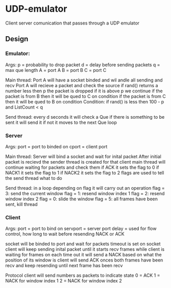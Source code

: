 # UDP-emulator

Client server comunication that passes through a UDP emulator

## Design

### Emulator:

Args:
p = probability to drop packet
d = delay before sending packets
q = max que length
A = port A
B = port B
C = port C

Main thread:
Port A will have a socket binded and wil andle all sending and recv
Port A will recieve a packet and check the source
if rand() returns a number less then p the packet is dropped
if it is above p we continue
if the packet is from B then it will be qued to C on condition
if the packet is from C then it will be qued to B on condition
Condition: if rand() is less then 100 - p and ListCount < q

Send thread:
every d seconds it will check a Que
if there is something to be sent it will send it
if not it moves to the next Que 
loop

### Server

Args:
port = port to binded on
cport = client port

Main thread:
Server will bind a socket and wait for inital packet
After initial packet is recievd the sender thread is created for that client
main thread will continue waiting for packets and check them
if ACK it sets the flag to 0
if NACK1 it sets the flag to 1
if NACK2 it sets the flag to 2
flags are used to tell the send thread what to do

Send thread:
in a loop
depending on flag it will carry out an operation
flag = 3: send the current window
flag = 1: resend window index 1
flag = 2: resend window index 2
flag = 0: slide the window
flag = 5: all frames have been sent, kill thread


### Client

Args:
port = port to bind on
servport = server port
delay = used for flow control, how long to wait before resending NACK or ACK

socket will be binded to port and wait for packets
timeout is set on socket
client will keep sending inital packet until it starts recv frames
while client is waiting for frames
on each time out it will send a NACK based on what the position of its window is
client will send ACK onces both frames have been recv and keep resending until next frame has been recv

Protocol
client will send numbers as packets to indicate state
0 = ACK
1 = NACK for window index 1
2 = NACK for window index 2
